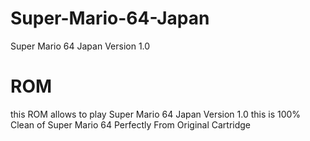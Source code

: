 # Super-Mario-64-Japan
Super Mario 64 Japan Version 1.0
# ROM
this ROM allows to play Super Mario 64 Japan Version 1.0
this is 100% Clean of Super Mario 64 Perfectly From Original Cartridge

